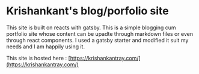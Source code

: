  # Krishankant's blog/porfolio site
 
This site is built on reacts with gatsby. This is a simple blogging cum portfolio site whose content can be upadte through markdown files or even  through react components. 
I used a gatsby starter and modified  it suit my needs and I am happily using it.  

This site is hosted here : [https://krishankantray.com/](https://krishankantray.com/) 
